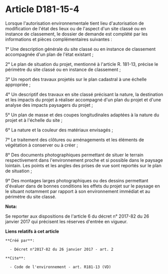# Article D181-15-4

Lorsque l'autorisation environnementale tient lieu d'autorisation de modification de l'état des lieux ou de l'aspect d'un
site classé ou en instance de classement, le dossier de demande est complété par les informations et pièces complémentaires
suivantes : 

1° Une description générale du site classé ou en instance de classement accompagnée d'un plan de l'état existant ; 

2° Le plan de situation du projet, mentionné à l'article R. 181-13, précise le périmètre du site classé ou en instance de
classement ; 

3° Un report des travaux projetés sur le plan cadastral à une échelle appropriée ; 

4° Un descriptif des travaux en site classé précisant la nature, la destination et les impacts du projet à réaliser
accompagné d'un plan du projet et d'une analyse des impacts paysagers du projet ; 

5° Un plan de masse et des coupes longitudinales adaptées à la nature du projet et à l'échelle du site ; 

6° La nature et la couleur des matériaux envisagés ; 

7° Le traitement des clôtures ou aménagements et les éléments de végétation à conserver ou à créer ; 

8° Des documents photographiques permettant de situer le terrain respectivement dans l'environnement proche et si possible
dans le paysage lointain. Les points et les angles des prises de vue sont reportés sur le plan de situation ; 

9° Des montages larges photographiques ou des dessins permettant d'évaluer dans de bonnes conditions les effets du projet sur
le paysage en le situant notamment par rapport à son environnement immédiat et au périmètre du site classé.

**Nota:**

Se reporter aux dispositions de l'article 6 du décret n° 2017-82 du 26 janvier 2017 qui précisent les réserves d'entrée en
vigueur.

**Liens relatifs à cet article**

	**Créé par**:

	  - Décret n°2017-82 du 26 janvier 2017 - art. 2

	**Cite**:

	  - Code de l'environnement - art. R181-13 (VD)
